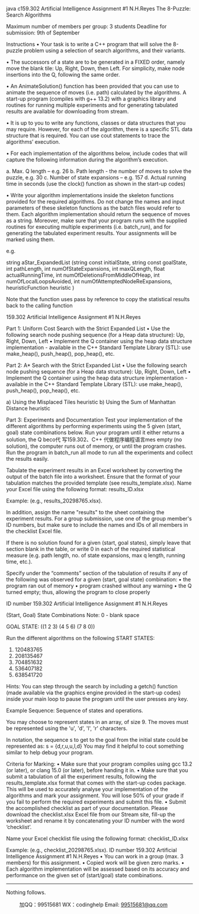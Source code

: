 java c159.302 Artificial Intelligence 
Assignment #1 
N.H.Reyes 
The 8-Puzzle: Search Algorithms 
 
Maximum number of members per group: 3 students 
Deadline for submission: 9th of September 
 
Instructions 
• Your task is to write a C++ program that will solve the 8-puzzle problem using a selection of 
search algorithms, and their variants. 
 
• The successors of a state are to be generated in a FIXED order, namely move the blank tile: Up, 
Right, Down, then Left. For simplicity, make node insertions into the Q, following the same 
order. 
 
• An AnimateSolution() function has been provided that you can use to animate the sequence of 
moves (i.e. path) calculated by the algorithms. A start-up program (compiles with g++ 13.2) 
with a graphics library and routines for running multiple experiments and for generating 
tabulated results are available for downloading from stream. 
 
• It is up to you to write any functions, classes or data structures that you may require. However, 
for each of the algorithm, there is a specific STL data structure that is required. You can use 
cout statements to trace the algorithms’ execution. 
 
• For each implementation of the algorithms below, include codes that will capture the following 
information during the algorithm’s execution. 
 
a. Max. Q length – e.g. 26 
b. Path length - the number of moves to solve the puzzle, e.g. 30 
c. Number of state expansions – e.g. 157 
d. Actual running time in seconds (use the clock() function as shown in the start-up codes) 
 
• Write your algorithm implementations inside the skeleton functions provided for the required 
algorithms. Do not change the names and input parameters of these skeleton functions as the 
batch files would refer to them. Each algorithm implementation should return the sequence of 
moves as a string. Moreover, make sure that your program runs with the supplied routines for 
executing multiple experiments (i.e. batch_run), and for generating the tabulated experiment 
results. Your assignments will be marked using them. 
 
e.g. 
 
string aStar_ExpandedList (string const initialState, string const goalState, int pathLength, 
int numOfStateExpansions, int maxQLength, float actualRunningTime, 
int numOfDeletionsFromMiddleOfHeap, int numOfLocalLoopsAvoided, 
int numOfAttemptedNodeReExpansions, heuristicFunction heuristic ) 
 
Note that the function uses pass by reference to copy the statistical results back to the calling 
function 

 159.302 Artificial Intelligence 
Assignment #1 
N.H.Reyes 
 
Part 1: Uniform Cost Search with the Strict Expanded List 
• Use the following search node pushing sequence (for a Heap data structure): Up, Right, Down, 
Left 
• Implement the Q container using the heap data structure implementation - available in the C++ 
Standard Template Library (STL): use make_heap(), push_heap(), pop_heap(), etc. 
 
Part 2: A* Search with the Strict Expanded List 
• Use the following search node pushing sequence (for a Heap data structure): Up, Right, Down, 
Left 
• Implement the Q container using the heap data structure implementation - available in the C++ 
Standard Template Library (STL): use make_heap(), push_heap(), pop_heap(), etc. 
 
a) Using the Misplaced Tiles heuristic 
b) Using the Sum of Manhattan Distance heuristic 
 
Part 3: Experiments and Documentation 
Test your implementation of the different algorithms by performing experiments using the 5 given 
(start, goal) state combinations below. Run your program until it either returns a solution, the Q 
beco代 写159.302、C++
代做程序编程语言mes empty (no solution), the computer runs out of memory, or until the program crashes. Run 
the program in batch_run all mode to run all the experiments and collect the results easily. 
 
Tabulate the experiment results in an Excel worksheet by converting the output of the batch file into 
a worksheet. Ensure that the format of your tabulation matches the provided template (see 
results_template.xlsx). Name your Excel file using the following format: results_ID.xlsx 
 
Example: (e.g., results_20298765.xlsx). 

In addition, assign the name "results" to the sheet containing the experiment results. For a group 
submission, use one of the group member's ID numbers, but make sure to include the names and 
IDs of all members in the checklist Excel file. 
 
If there is no solution found for a given (start, goal states), simply leave that section blank in the 
table, or write 0 in each of the required statistical measure (e.g. path length, no. of state expansions, 
max q length, running time, etc.). 
 
Specify under the “comments” section of the tabulation of results if any of the following was 
observed for a given (start, goal state) combination: 
• the program ran out of memory 
• program crashed without any warning 
• the Q turned empty; thus, allowing the program to close properly 

ID number 159.302 Artificial Intelligence 
Assignment #1 
N.H.Reyes 
 
(Start, Goal) State Combinations 
Note: 0 - blank space 
 
GOAL STATE: ((1 2 3) 
 (4 5 6) 
 (7 8 0)) 
 
Run the different algorithms on the following START STATES: 
1. 120483765 
2. 208135467 
3. 704851632 
4. 536407182 
5. 638541720 
 
Hints: 
You can step through the search by including a getch() function (made available via the graphics 
engine provided in the start-up codes) inside your main loop to pause the program until the user 
presses any key. 
 
Example Sequence: 
 Sequence of states and operations. 
 
You may choose to represent states in an array, of size 9. The moves must be represented using the 
'u', 'd', 'l', 'r' characters. 
 
In notation, the sequence s to get to the goal from the initial state could be represented as: 
s = {d,r,u,u,l,d} You may find it helpful to cout something similar to help debug your program. 
 
Criteria for Marking: 
• Make sure that your program compiles using gcc 13.2 (or later), or clang 15.0 (or later), 
before handing it in. 
• Make sure that you submit a tabulation of all the experiment results, following the 
results_template.xlsx format that comes with the start-up codes package. This will be used 
to accurately analyse your implementation of the algorithms and mark your assignment. You 
will lose 50% of your grade if you fail to perform the required experiments and submit this 
file. 
• Submit the accomplished checklist as part of your documentation. Please download the 
checklist.xlsx Excel file from our Stream site, fill-up the worksheet and rename it by 
concatenating your ID number with the word ‘checklist’. 
 
Name your Excel checklist file using the following format: checklist_ID.xlsx 
 
Example: (e.g., checklist_20298765.xlsx). 
 ID number 159.302 Artificial Intelligence 
Assignment #1 
N.H.Reyes 
• You can work in a group (max. 3 members) for this assignment. 
• Copied work will be given zero marks. 
• Each algorithm implementation will be assessed based on its accuracy and performance on 
the given set of (start/goal) state combinations. 
 
 
---------------------------- 
Nothing follows. 

         
加QQ：99515681  WX：codinghelp  Email: 99515681@qq.com
